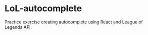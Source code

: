 # LoL-autocomplete
Practice exercise creating autocomplete using React and League of Legends API.  
